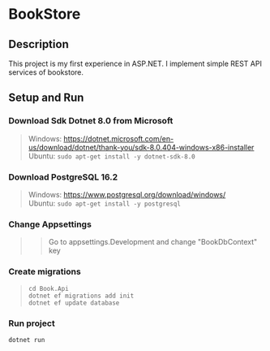 # BookStore

## Description

This project is my first experience in ASP.NET. I implement simple REST API services of bookstore. 

## Setup and Run

### Download Sdk Dotnet 8.0 from Microsoft 

>Windows: https://dotnet.microsoft.com/en-us/download/dotnet/thank-you/sdk-8.0.404-windows-x86-installer   
Ubuntu: ```sudo apt-get install -y dotnet-sdk-8.0```

### Download PostgreSQL 16.2

>Windows: https://www.postgresql.org/download/windows/  
Ubuntu: ```sudo apt-get install -y postgresql```

### Change Appsettings

>> Go to appsettings.Development and change "BookDbContext" key

### Create migrations

>```cd Book.Api```  
```dotnet ef migrations add init```  
```dotnet ef update database```

### Run project

```dotnet run```
